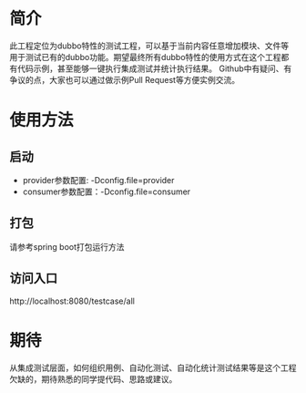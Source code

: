 # 简介
此工程定位为dubbo特性的测试工程，可以基于当前内容任意增加模块、文件等用于测试已有的dubbo功能。期望最终所有dubbo特性的使用方式在这个工程都有代码示例，甚至能够一键执行集成测试并统计执行结果。
Github中有疑问、有争议的点，大家也可以通过做示例Pull Request等方便实例交流。
# 使用方法
## 启动
* provider参数配置: -Dconfig.file=provider
* consumer参数配置：-Dconfig.file=consumer
## 打包
请参考spring boot打包运行方法
## 访问入口
http://localhost:8080/testcase/all
# 期待
从集成测试层面，如何组织用例、自动化测试、自动化统计测试结果等是这个工程欠缺的，期待熟悉的同学提代码、思路或建议。

